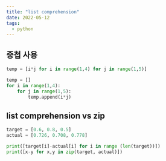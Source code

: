 ```yaml
---
title: "list comprehension"
date: 2022-05-12
tags:
  - python
---
```


## 중첩 사용

```python
temp = [i*j for i in range(1,4) for j in range(1,5)]

temp = []
for i in range(1,4):
    for j in range(1,5):
        temp.append(i*j)
```

## list comprehension vs zip

```python
target = [0.6, 0.8, 0.5]
actual = [0.726, 0.708, 0.778]

print([target[i]-actual[i] for i in range (len(target))])
print([x-y for x,y in zip(target, actual)])
```
